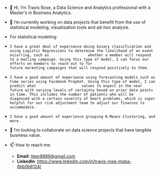- 👋 Hi, I’m Travis Rose, a Data Science and Analytics professional with a Master's in Business Analytics.
- 🌱 I’m currently working on data projects that benefit from the use of statistical modeling, visualization tools and ad-hoc analysis.
- For statistical modeling:
-     I have a great deal of experience doing binary classification and using Logistic Regressions to determine the likelihood of an event occurring, such as                  whether a member will respond to a mailing campaign. Using this type of model, I can focus our efforts on members to reach out to for                                    future marketing campaigns that will respond positively to them.
-     I have a good amount of experience using forecasting models such as time series using Facebook Prophet. Using this type of model, I can predict what                     values to expect in the near future with varying levels of certainty based on prior data points in time. This includes the number of patients who will be                diagnosed with a certain severity of heart problems, which is super helpful for our risk adjustment team to adjust our finances to accommodate.
-     I have a good amount of experience grouping K-Means Clustering, and more. 
- 💞️ I’m looking to collaborate on data science projects that have tangible business value.
- 📫 How to reach me:

  -  **Email:** tleer8899@gmail.com 
  -  **LinkedIn**: https://www.linkedin.com/in/travis-rose-msba-6bb0b6124/
